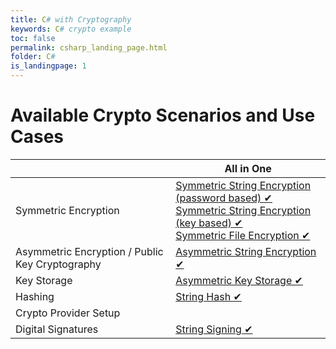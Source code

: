 ```yaml
---
title: C# with Cryptography
keywords: C# crypto example
toc: false
permalink: csharp_landing_page.html
folder: C#
is_landingpage: 1
---
```


# Available Crypto Scenarios and Use Cases

|                                                 | All in One                             | 
|-------------------------------------------------|----------------------------------------|
| Symmetric Encryption                            | [Symmetric String Encryption (password based) ✔](csharp_symmetric_string_encryption_password_based.html) <br />[Symmetric String Encryption (key based) ✔](csharp_symmetric_string_encryption_key_based.html) <br />[Symmetric File Encryption ✔](csharp_symmetric_file_encryption_password_based.html) |
| Asymmetric Encryption / Public Key Cryptography | [Asymmetric String Encryption ✔](csharp_asymmetric_string_encryption.html) |
| Key Storage                                     | [Asymmetric Key Storage ✔](csharp_asymetric_cryptography_key_storage.html) |
| Hashing                                         | [String Hash ✔](csharp_string_hash.html) |
| Crypto Provider Setup                           |                                        |
| Digital Signatures                              | [String Signing ✔](csharp_string_signature_rsa.html) |
